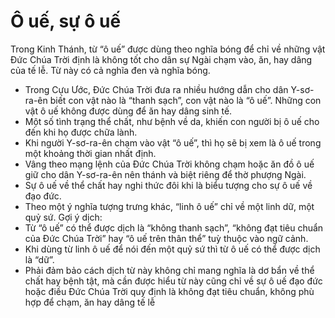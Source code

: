 # Ô uế, sự ô uế

Trong Kinh Thánh, từ “ô uế” được dùng theo nghĩa bóng để chỉ về những vật Đức Chúa Trời định là không tốt cho dân sự Ngài chạm vào, ăn, hay dâng của tế lễ. Từ này có cả nghĩa đen và nghĩa bóng. 
- Trong Cựu Ước, Đức Chúa Trời đưa ra nhiều hướng dẫn cho dân Y-sơ-ra-ên biết con vật nào là “thanh sạch”, con vật nào là “ô uế”. Những con vật ô uế không được dùng để ăn hay dâng sinh tế. 
- Một số tình trạng thể chất, như bệnh về da, khiến con người bị ô uế cho đến khi họ được chữa lành. 
- Khi người Y-sơ-ra-ên chạm vào vật “ô uế”, thì họ sẽ bị xem là ô uế trong một khoảng thời gian nhất định. 
- Vâng theo mạng lệnh của Đức Chúa Trời không chạm hoặc ăn đồ ô uế giữ cho dân Y-sơ-ra-ên nên thánh và biệt riêng để thờ phượng Ngài. 
- Sự ô uế về thể chất hay nghi thức đôi khi là biểu tượng cho sự ô uế về đạo đức. 
- Theo một ý nghĩa tượng trưng khác, “linh ô uế” chỉ về một linh dữ, một quỷ sứ. 
Gợi ý dịch:
- Từ “ô uế” có thể được dịch là “không thanh sạch”, “không đạt tiêu chuẩn của Đức Chúa Trời” hay “ô uế trên thân thể” tuỳ thuộc vào ngữ cảnh.  
- Khi dùng từ linh ô uế để nói đến một quỷ sứ thì từ ô uế có thể được dịch là “dữ”. 
- Phải đảm bảo cách dịch từ này không chỉ mang nghĩa là dơ bẩn về thể chất hay bệnh tật, mà cần được hiểu từ này cũng chỉ về sự ô uế đạo đức hoặc điều Đức Chúa Trời quy định là không đạt tiêu chuẩn, không phù hợp để chạm, ăn hay dâng tế lễ

